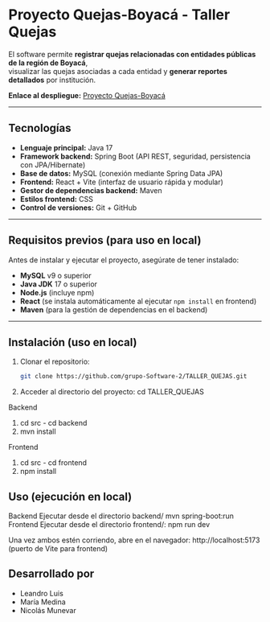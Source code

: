 # Proyecto Quejas-Boyacá - Taller Quejas

El software permite **registrar quejas relacionadas con entidades públicas de la región de Boyacá**,  
visualizar las quejas asociadas a cada entidad y **generar reportes detallados** por institución.

**Enlace al despliegue:** [Proyecto Quejas-Boyacá](https://tallerquejas-production.up.railway.app/)

---

## Tecnologías

- **Lenguaje principal:** Java 17  
- **Framework backend:** Spring Boot (API REST, seguridad, persistencia con JPA/Hibernate)  
- **Base de datos:** MySQL (conexión mediante Spring Data JPA)  
- **Frontend:** React + Vite (interfaz de usuario rápida y modular)  
- **Gestor de dependencias backend:** Maven  
- **Estilos frontend:** CSS  
- **Control de versiones:** Git + GitHub  

---

## Requisitos previos (para uso en local)

Antes de instalar y ejecutar el proyecto, asegúrate de tener instalado:  

- **MySQL** v9 o superior  
- **Java JDK** 17 o superior  
- **Node.js** (incluye npm)  
- **React** (se instala automáticamente al ejecutar `npm install` en frontend)  
- **Maven** (para la gestión de dependencias en el backend)  

---

## Instalación (uso en local)

1. Clonar el repositorio:
   ```bash
   git clone https://github.com/grupo-Software-2/TALLER_QUEJAS.git
2. Acceder al directorio del proyecto:
   cd TALLER_QUEJAS

Backend
   1. cd src - cd backend
   2. mvn install

Frontend
   1. cd src - cd frontend
   2. npm install
      
## Uso (ejecución en local)

Backend
   Ejecutar desde el directorio backend/
   mvn spring-boot:run
Frontend
   Ejecutar desde el directorio frontend/:
   npm run dev
   
Una vez ambos estén corriendo, abre en el navegador:
http://localhost:5173
 (puerto de Vite para frontend)
   
## Desarrollado por

  - Leandro Luis
  - María Medina
  - Nicolás Munevar
